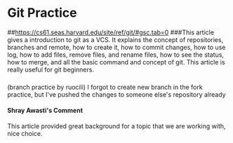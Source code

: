 # Git Practice
##https://cs61.seas.harvard.edu/site/ref/git/#gsc.tab=0
###This article gives a introduction to git as a VCS. It explains the concept of repositories, branches and remote, how to create it, how to commit changes, how to use log, how to add files, remove files, and rename files, how to see the status, how to merge, and  all the basic command and concept of git. This article is really useful for git beginners.

###
(branch practice by ruocili)
I forgot to create new branch in the fork practice, but I've pushed the changes to someone else's repository already

#### Shray Awasti's Comment 
This article provided great background for a topic that we are working with, nice choice. 